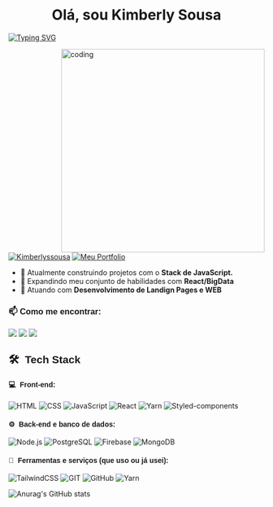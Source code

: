 <h1 align="center">Olá, sou Kimberly Sousa</h1>

<a href="https://git.io/typing-svg"><img src="https://readme-typing-svg.demolab.com?font=Calibri&pause=1000&color=AE0808&center=true&vCenter=true&width=435&lines=Desenvolvedora+;JavaScript%2C+ReactJS+%26+Banco+de+Dados;Solu%C3%A7%C3%B5es+%26+Automa%C3%A7%C3%B5es" alt="Typing SVG" /></a>

<img align= "right" alt="coding" width="400" src="https://github.com/user-attachments/assets/d2d7b7db-aa46-46ea-a1f9-4ad8fa59adc4">

<p align="left">
   <a href="https://github.com/kimberlyssousa" target="_blank"><img src="https://komarev.com/ghpvc/?username=kimberlyssousa&label=Visitantes&color=005dd4&style=flat" alt="Kimberlyssousa" /></a> <a href="https://github.com/kimberlyssousa" target="_blank"><img src="https://img.shields.io/badge/Portfolio-Clique_aqui-005dd4" alt="Meu Portfolio" /></a>
</p>

- 🚀 Atualmente construindo projetos com o **Stack de JavaScript.**
- 🌱 Expandindo meu conjunto de habilidades com **React/BigData**
- 💼 Atuando com <b>Desenvolvimento de Landign Pages e WEB</b>

<h3 align="left" style="font-family: 'Poppins', sans-serif;" >📫 Como me encontrar:</h3>
<p align="left">
<a href="https://www.linkedin.com/in/kimberly-sousa-a685b9231/" target="blank">
<img align="center" src="https://img.shields.io/badge/Kimberly%20Sousa-0077B5?style=for-the-badge&logo=linkedin&logoColor=white"/></a> 
<a href="mailto:kimberlyamanda300@gmail.com" target="blank"><img align="center" src="https://img.shields.io/badge/kimberlyamanda300@gmail.com-D14836?style=for-the-badge&logo=gmail&logoColor=white"/></a>       
<a href="https://github.com/kimberlyssousa" target="blank"><img align="center" src="https://img.shields.io/badge/kimberlyssousa-100000?style=for-the-badge&logo=github&logoColor=white"/></a>   
</p>

<h2 align="left" style="font-family: 'Poppins', sans-serif;">🛠 &nbsp;<b>Tech Stack</b></h2>

<h4 align="left" style="font-family: 'Poppins', sans-serif;">💻 &nbsp;Front-end:</h4>

![HTML](https://img.shields.io/badge/-HTML-333333?style=flat&logo=HTML5) ![CSS](https://img.shields.io/badge/-CSS-333333?style=flat&logo=CSS3&logoColor=1572B6) ![JavaScript](https://img.shields.io/badge/-JavaScript-333333?style=flat&logo=javascript) ![React](https://img.shields.io/badge/-React-333333?style=flat&logo=react) ![Yarn](https://img.shields.io/badge/-Yarn-333333?style=flat&logo=yarn)  ![Styled-components](https://img.shields.io/badge/-StyledComponents-333333?style=flat&logo=styledcomponents) 

<h4 align="left" style="font-family: 'Poppins', sans-serif;">⚙️ &nbsp;Back-end e banco de dados:</h4>

![Node.js](https://img.shields.io/badge/-Node.js-333333?style=flat&logo=node.js) ![PostgreSQL](https://img.shields.io/badge/-PostgreSQL-333333?style=flat&logo=postgresql) ![Firebase](https://img.shields.io/badge/-Firebase-333333?style=flat&logo=firebase) ![MongoDB](https://img.shields.io/badge/-MongoDB-333333?style=flat&logo=mongoDB)

<h4 align="left" style="font-family: 'Poppins', sans-serif;">🧰 &nbsp;Ferramentas e serviços (que uso ou já usei):</h4>

![TailwindCSS](https://img.shields.io/badge/-TailwindCSS-333333?style=flat&logo=TailwindCSS) ![GIT](https://img.shields.io/badge/-GIT-333333?style=flat&logo=GIT) ![GitHub](https://img.shields.io/badge/-GitHub-333333?style=flat&logo=GitHub) ![Yarn](https://img.shields.io/badge/-Yarn-333333?style=flat&logo=Yarn)

![Anurag's GitHub stats](https://github-readme-stats.vercel.app/api?username=kimberlyssousa&show_icons=true&theme=transparent)









